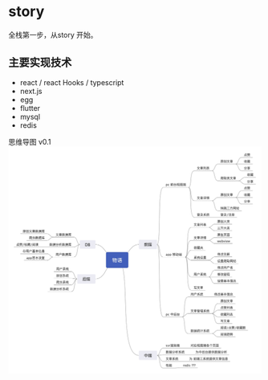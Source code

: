 # story
全栈第一步，从story 开始。

## 主要实现技术  
* react / react Hooks / typescript
* next.js
* egg
* flutter
* mysql
* redis

思维导图 v0.1
![image](./img/story.jpg)
